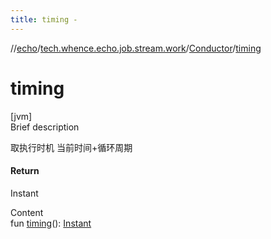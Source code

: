 ```yaml
---
title: timing -
---
```

//[echo](../../index.md)/[tech.whence.echo.job.stream.work](../index.md)/[Conductor](index.md)/[timing](timing.md)



# timing  
[jvm]  
Brief description  


取执行时机 当前时间+循环周期



#### Return  


Instant

  
Content  
fun [timing](timing.md)(): [Instant](https://docs.oracle.com/javase/8/docs/api/java/time/Instant.html)  



